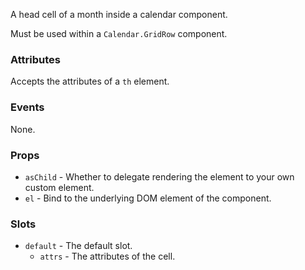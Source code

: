 A head cell of a month inside a calendar component.

Must be used within a `Calendar.GridRow` component.

### Attributes

Accepts the attributes of a `th` element.

### Events

None.

### Props

- `asChild` - Whether to delegate rendering the element to your own custom element.
- `el` - Bind to the underlying DOM element of the component.

### Slots

- `default` - The default slot.
  - `attrs` - The attributes of the cell.

<!-- @include(./example.md) -->
